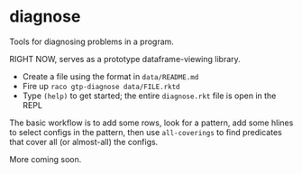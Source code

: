 diagnose
===

Tools for diagnosing problems in a program.

RIGHT NOW, serves as a prototype dataframe-viewing library.
- Create a file using the format in `data/README.md`
- Fire up `raco gtp-diagnose data/FILE.rktd`
- Type `(help)` to get started; the entire `diagnose.rkt` file is open in the REPL

The basic workflow is to add some rows, look for a pattern,
 add some hlines to select configs in the pattern, then use `all-coverings` to find predicates
 that cover all (or almost-all) the configs.

More coming soon.
